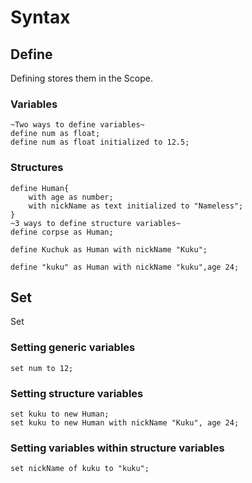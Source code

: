 # Syntax
## Define
Defining stores them in the Scope.
### Variables
```
~Two ways to define variables~
define num as float;
define num as float initialized to 12.5;
```
### Structures
```
define Human{
    with age as number;
    with nickName as text initialized to "Nameless";
}
~3 ways to define structure variables~
define corpse as Human;

define Kuchuk as Human with nickName "Kuku";

define "kuku" as Human with nickName "kuku",age 24;
```
## Set
Set
### Setting generic variables
```
set num to 12;
```
### Setting structure variables
```
set kuku to new Human;
set kuku to new Human with nickName "Kuku", age 24;
```
### Setting variables within structure variables
```
set nickName of kuku to "kuku";
```
